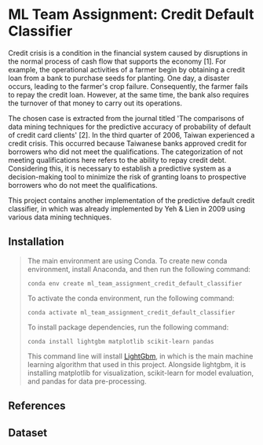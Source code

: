 # ML Team Assignment: Credit Default Classifier

Credit crisis is a condition in the financial system caused by disruptions in the normal process of cash flow that supports the economy [1]. For example, the operational activities of a farmer begin by obtaining a credit loan from a bank to purchase seeds for planting. One day, a disaster occurs, leading to the farmer's crop failure. Consequently, the farmer fails to repay the credit loan. However, at the same time, the bank also requires the turnover of that money to carry out its operations.

The chosen case is extracted from the journal titled 'The comparisons of data mining techniques for the predictive accuracy of probability of default of credit card clients' [2]. In the third quarter of 2006, Taiwan experienced a credit crisis. This occurred because Taiwanese banks approved credit for borrowers who did not meet the qualifications. The categorization of not meeting qualifications here refers to the ability to repay credit debt.
Considering this, it is necessary to establish a predictive system as a decision-making tool to minimize the risk of granting loans to prospective borrowers who do not meet the qualifications.

This project contains another implementation of the predictive default credit classifier, in which was already implemented by Yeh & Lien in 2009 using various data mining techniques. 

## Installation

> The main environment are using Conda. To create new conda environment, install Anaconda, and then run the following command:
>
> `conda env create ml_team_assignment_credit_default_classifier`
>
> To activate the conda environment, run the following command:
> 
> `conda activate ml_team_assignment_credit_default_classifier`
>
> To install package dependencies, run the following command:
>
> `conda install lightgbm matplotlib scikit-learn pandas`
>
> This command line will install [LightGbm](https://lightgbm.readthedocs.io/en/latest/index.html), in which is the main machine learning algorithm that used in this project. Alongside lightgbm, it is installing matplotlib for visualization, scikit-learn for model evaluation, and pandas for data pre-processing. 


## References
[^1]: [KENTON, W. (2023, October 30). Credit Crisis: Meaning, Overview, Historical Example. Retrieved from Invenstopedia: https://www.investopedia.com/terms/c/credit-crisis.asp] (https://www.investopedia.com/terms/c/credit-crisis.asp)
[^2]: Yeh, I.-C., & Lien, C.-h. (2009,). The comparisons of data mining techniques for the predictive accuracy of probability of default of credit card clients. Expert Systems with Applications, 2473-2480.

## Dataset
[^1]: [default of credit card clients](https://archive.ics.uci.edu/dataset/350/default+of+credit+card+clients)